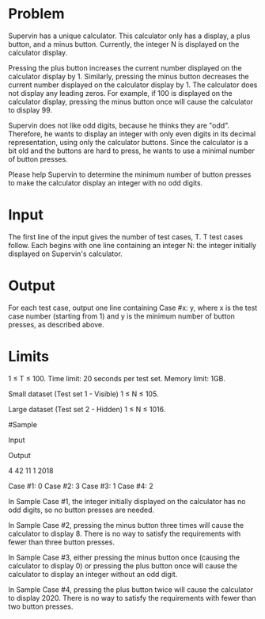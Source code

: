 # Problem
Supervin has a unique calculator. This calculator only has a display, a plus button, and a minus button. Currently, the integer N is displayed on the calculator display.

Pressing the plus button increases the current number displayed on the calculator display by 1. Similarly, pressing the minus button decreases the current number displayed on the calculator display by 1. The calculator does not display any leading zeros. For example, if 100 is displayed on the calculator display, pressing the minus button once will cause the calculator to display 99.

Supervin does not like odd digits, because he thinks they are "odd". Therefore, he wants to display an integer with only even digits in its decimal representation, using only the calculator buttons. Since the calculator is a bit old and the buttons are hard to press, he wants to use a minimal number of button presses.

Please help Supervin to determine the minimum number of button presses to make the calculator display an integer with no odd digits.

# Input
The first line of the input gives the number of test cases, T. T test cases follow. Each begins with one line containing an integer N: the integer initially displayed on Supervin's calculator.

# Output
For each test case, output one line containing Case #x: y, where x is the test case number (starting from 1) and y is the minimum number of button presses, as described above.

# Limits
1 ≤ T ≤ 100.
Time limit: 20 seconds per test set.
Memory limit: 1GB.

Small dataset (Test set 1 - Visible)
1 ≤ N ≤ 105.

Large dataset (Test set 2 - Hidden)
1 ≤ N ≤ 1016.

#Sample

Input 
 	
Output 
 
4
42
11
1
2018

  
Case #1: 0
Case #2: 3
Case #3: 1
Case #4: 2

  
In Sample Case #1, the integer initially displayed on the calculator has no odd digits, so no button presses are needed.

In Sample Case #2, pressing the minus button three times will cause the calculator to display 8. There is no way to satisfy the requirements with fewer than three button presses.

In Sample Case #3, either pressing the minus button once (causing the calculator to display 0) or pressing the plus button once will cause the calculator to display an integer without an odd digit.

In Sample Case #4, pressing the plus button twice will cause the calculator to display 2020. There is no way to satisfy the requirements with fewer than two button presses.

